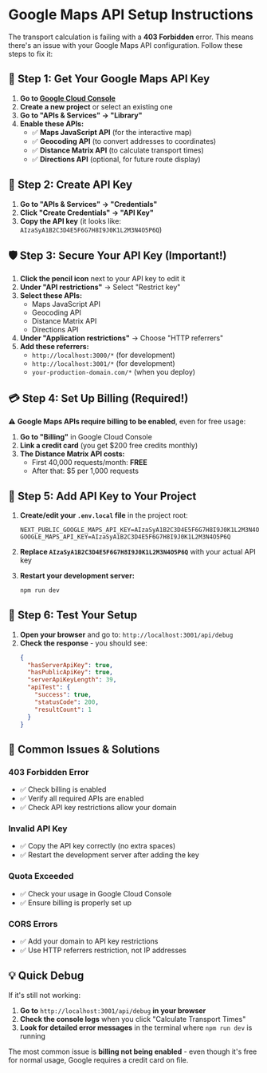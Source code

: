# Google Maps API Setup Instructions

The transport calculation is failing with a **403 Forbidden** error. This means there's an issue with your Google Maps API configuration. Follow these steps to fix it:

## 🔧 Step 1: Get Your Google Maps API Key

1. **Go to [Google Cloud Console](https://console.cloud.google.com/)**
2. **Create a new project** or select an existing one
3. **Go to "APIs & Services" → "Library"**
4. **Enable these APIs:**
   - ✅ **Maps JavaScript API** (for the interactive map)
   - ✅ **Geocoding API** (to convert addresses to coordinates)
   - ✅ **Distance Matrix API** (to calculate transport times)
   - ✅ **Directions API** (optional, for future route display)

## 🔑 Step 2: Create API Key

1. **Go to "APIs & Services" → "Credentials"**
2. **Click "Create Credentials" → "API Key"**
3. **Copy the API key** (it looks like: `AIzaSyA1B2C3D4E5F6G7H8I9J0K1L2M3N4O5P6Q`)

## 🛡️ Step 3: Secure Your API Key (Important!)

1. **Click the pencil icon** next to your API key to edit it
2. **Under "API restrictions"** → Select "Restrict key"
3. **Select these APIs:**
   - Maps JavaScript API
   - Geocoding API
   - Distance Matrix API
   - Directions API
4. **Under "Application restrictions"** → Choose "HTTP referrers"
5. **Add these referrers:**
   - `http://localhost:3000/*` (for development)
   - `http://localhost:3001/*` (for development)
   - `your-production-domain.com/*` (when you deploy)

## 💳 Step 4: Set Up Billing (Required!)

⚠️ **Google Maps APIs require billing to be enabled**, even for free usage:

1. **Go to "Billing"** in Google Cloud Console
2. **Link a credit card** (you get $200 free credits monthly)
3. **The Distance Matrix API costs:**
   - First 40,000 requests/month: **FREE**
   - After that: $5 per 1,000 requests

## 📝 Step 5: Add API Key to Your Project

1. **Create/edit your `.env.local` file** in the project root:
   ```env
   NEXT_PUBLIC_GOOGLE_MAPS_API_KEY=AIzaSyA1B2C3D4E5F6G7H8I9J0K1L2M3N4O5P6Q
   GOOGLE_MAPS_API_KEY=AIzaSyA1B2C3D4E5F6G7H8I9J0K1L2M3N4O5P6Q
   ```

2. **Replace `AIzaSyA1B2C3D4E5F6G7H8I9J0K1L2M3N4O5P6Q`** with your actual API key

3. **Restart your development server:**
   ```bash
   npm run dev
   ```

## 🧪 Step 6: Test Your Setup

1. **Open your browser** and go to: `http://localhost:3001/api/debug`
2. **Check the response** - you should see:
   ```json
   {
     "hasServerApiKey": true,
     "hasPublicApiKey": true,
     "serverApiKeyLength": 39,
     "apiTest": {
       "success": true,
       "statusCode": 200,
       "resultCount": 1
     }
   }
   ```

## 🚨 Common Issues & Solutions

### **403 Forbidden Error**
- ✅ Check billing is enabled
- ✅ Verify all required APIs are enabled
- ✅ Check API key restrictions allow your domain

### **Invalid API Key**
- ✅ Copy the API key correctly (no extra spaces)
- ✅ Restart the development server after adding the key

### **Quota Exceeded**
- ✅ Check your usage in Google Cloud Console
- ✅ Ensure billing is properly set up

### **CORS Errors**
- ✅ Add your domain to API key restrictions
- ✅ Use HTTP referrers restriction, not IP addresses

## 💡 Quick Debug

If it's still not working:

1. **Go to** `http://localhost:3001/api/debug` **in your browser**
2. **Check the console logs** when you click "Calculate Transport Times"
3. **Look for detailed error messages** in the terminal where `npm run dev` is running

The most common issue is **billing not being enabled** - even though it's free for normal usage, Google requires a credit card on file.
